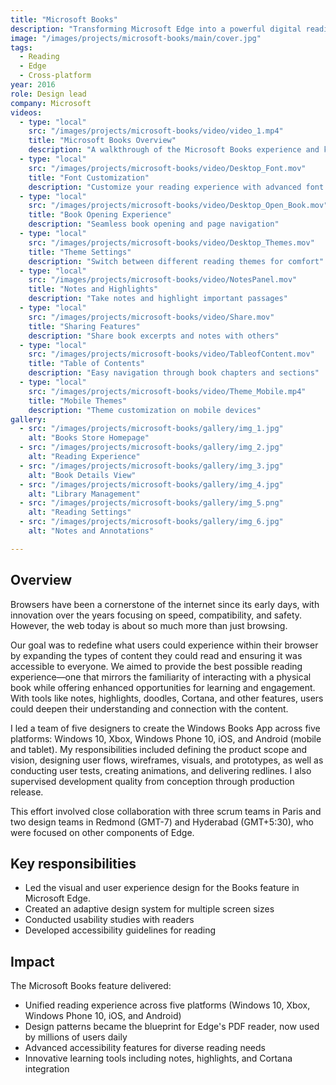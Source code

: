 ```yaml
---
title: "Microsoft Books"
description: "Transforming Microsoft Edge into a powerful digital reading platform"
image: "/images/projects/microsoft-books/main/cover.jpg"
tags:
  - Reading
  - Edge
  - Cross-platform
year: 2016
role: Design lead
company: Microsoft
videos:
  - type: "local"
    src: "/images/projects/microsoft-books/video/video_1.mp4"
    title: "Microsoft Books Overview"
    description: "A walkthrough of the Microsoft Books experience and key features"
  - type: "local"
    src: "/images/projects/microsoft-books/video/Desktop_Font.mov"
    title: "Font Customization"
    description: "Customize your reading experience with advanced font controls"
  - type: "local"
    src: "/images/projects/microsoft-books/video/Desktop_Open_Book.mov"
    title: "Book Opening Experience"
    description: "Seamless book opening and page navigation"
  - type: "local"
    src: "/images/projects/microsoft-books/video/Desktop_Themes.mov"
    title: "Theme Settings"
    description: "Switch between different reading themes for comfort"
  - type: "local"
    src: "/images/projects/microsoft-books/video/NotesPanel.mov"
    title: "Notes and Highlights"
    description: "Take notes and highlight important passages"
  - type: "local"
    src: "/images/projects/microsoft-books/video/Share.mov"
    title: "Sharing Features"
    description: "Share book excerpts and notes with others"
  - type: "local"
    src: "/images/projects/microsoft-books/video/TableofContent.mov"
    title: "Table of Contents"
    description: "Easy navigation through book chapters and sections"
  - type: "local"
    src: "/images/projects/microsoft-books/video/Theme_Mobile.mp4"
    title: "Mobile Themes"
    description: "Theme customization on mobile devices"
gallery:
  - src: "/images/projects/microsoft-books/gallery/img_1.jpg"
    alt: "Books Store Homepage"
  - src: "/images/projects/microsoft-books/gallery/img_2.jpg"
    alt: "Reading Experience"
  - src: "/images/projects/microsoft-books/gallery/img_3.jpg"
    alt: "Book Details View"
  - src: "/images/projects/microsoft-books/gallery/img_4.jpg"
    alt: "Library Management"
  - src: "/images/projects/microsoft-books/gallery/img_5.png"
    alt: "Reading Settings"
  - src: "/images/projects/microsoft-books/gallery/img_6.jpg"
    alt: "Notes and Annotations"

---
```


## Overview

Browsers have been a cornerstone of the internet since its early days, with innovation over the years focusing on speed, compatibility, and safety. However, the web today is about so much more than just browsing.

Our goal was to redefine what users could experience within their browser by expanding the types of content they could read and ensuring it was accessible to everyone. We aimed to provide the best possible reading experience—one that mirrors the familiarity of interacting with a physical book while offering enhanced opportunities for learning and engagement. With tools like notes, highlights, doodles, Cortana, and other features, users could deepen their understanding and connection with the content.

I led a team of five designers to create the Windows Books App across five platforms: Windows 10, Xbox, Windows Phone 10, iOS, and Android (mobile and tablet). My responsibilities included defining the product scope and vision, designing user flows, wireframes, visuals, and prototypes, as well as conducting user tests, creating animations, and delivering redlines. I also supervised development quality from conception through production release.

This effort involved close collaboration with three scrum teams in Paris and two design teams in Redmond (GMT-7) and Hyderabad (GMT+5:30), who were focused on other components of Edge.

## Key responsibilities

- Led the visual and user experience design for the Books feature in Microsoft Edge.
- Created an adaptive design system for multiple screen sizes
- Conducted usability studies with readers
- Developed accessibility guidelines for reading

## Impact

The Microsoft Books feature delivered:
- Unified reading experience across five platforms (Windows 10, Xbox, Windows Phone 10, iOS, and Android)
- Design patterns became the blueprint for Edge's PDF reader, now used by millions of users daily
- Advanced accessibility features for diverse reading needs
- Innovative learning tools including notes, highlights, and Cortana integration
